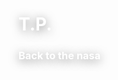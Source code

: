 <h1 style="color: white !important; text-shadow: 0px 3px 15px rgba(0,0,0,.5)">
  T.P.
</h1>

<h3 style="color: white !important; text-shadow: 0px 3px 15px rgba(0,0,0,.5)">
  Back to the nasa
</h3>
